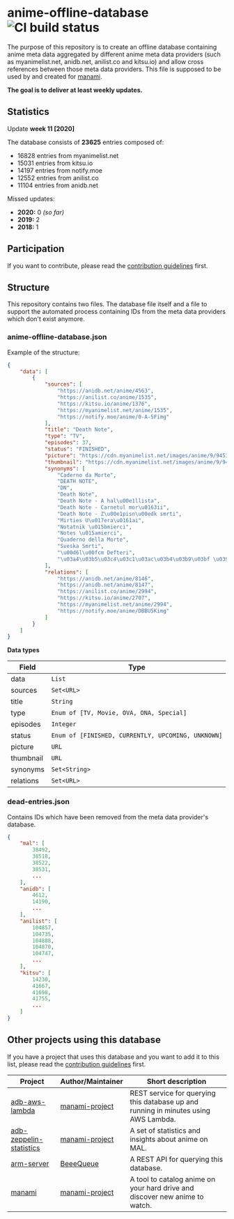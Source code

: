 # anime-offline-database ![CI build status](https://github.com/manami-project/anime-offline-database/workflows/Check%20JSON%20files/badge.svg "CI build status: Check JSON files")
The purpose of this repository is to create an offline database containing anime meta data aggregated by different anime meta data providers (such as myanimelist.net, anidb.net, anilist.co and kitsu.io) and allow cross references between those meta data providers. This file is supposed to be used by and created for [manami](https://github.com/manami-project/manami).

**The goal is to deliver at least weekly updates.**

## Statistics
Update **week 11 [2020]**

The database consists of **23625** entries composed of:
+ 16828 entries from myanimelist.net
+ 15031 entries from kitsu.io
+ 14197 entries from notify.moe
+ 12552 entries from anilist.co
+ 11104 entries from anidb.net

Missed updates:
+ **2020:** 0 _(so far)_
+ **2019:** 2
+ **2018:** 1

## Participation
If you want to contribute, please read the [contribution guidelines](./.github/CONTRIBUTING.md) first.

## Structure
This repository contains two files. The database file itself and a file to support the automated process containing IDs from the meta data providers which don't exist anymore.

### anime-offline-database.json
Example of the structure:
```json
{
    "data": [
        {
            "sources": [
                "https://anidb.net/anime/4563",
                "https://anilist.co/anime/1535",
                "https://kitsu.io/anime/1376",
                "https://myanimelist.net/anime/1535",
                "https://notify.moe/anime/0-A-5Fimg"
            ],
            "title": "Death Note",
            "type": "TV",
            "episodes": 37,
            "status": "FINISHED",
            "picture": "https://cdn.myanimelist.net/images/anime/9/9453.jpg",
            "thumbnail": "https://cdn.myanimelist.net/images/anime/9/9453t.jpg",
            "synonyms": [
                "Caderno da Morte",
                "DEATH NOTE",
                "DN",
                "Death Note",
                "Death Note - A hal\u00e1llista",
                "Death Note - Carnetul mor\u0163ii",
                "Death Note - Z\u00e1pisn\u00edk smrti",
                "Mirties U\u017era\u0161ai",
                "Notatnik \u015bmierci",
                "Notes \u015amierci",
                "Quaderno della Morte",
                "Sveska Smrti",
                "\u00d6l\u00fcm Defteri",
                "\u03a4\u03b5\u03c4\u03c1\u03ac\u03b4\u03b9\u03bf \u0398\u03b1\u03bd\u03ac\u03c4\u03bf\u03c5"
            ],
            "relations": [
                "https://anidb.net/anime/8146",
                "https://anidb.net/anime/8147",
                "https://anilist.co/anime/2994",
                "https://kitsu.io/anime/2707",
                "https://myanimelist.net/anime/2994",
                "https://notify.moe/anime/DBBU5Kimg"
            ]
        }
    ]
}
```
**Data types**

| Field | Type |
| --- | --- |
| data | ```List``` |
| sources | ```Set<URL>``` |
| title | ```String``` |
| type | ```Enum of [TV, Movie, OVA, ONA, Special]``` |
| episodes | ```Integer``` |
| status | ```Enum of [FINISHED, CURRENTLY, UPCOMING, UNKNOWN]``` |
| picture | ```URL``` |
| thumbnail | ```URL``` |
| synonyms | ```Set<String>``` |
| relations | ```Set<URL>``` |

### dead-entries.json
Contains IDs which have been removed from the meta data provider's database.
```json
{
    "mal": [
        38492,
        38518,
        38522,
        38531,
        ...
    ],
    "anidb": [
        4612,
        14190,
        ...
    ],
    "anilist": [
        104857,
        104735,
        104888,
        104870,
        104747,
        ...
    ],
    "kitsu": [
        14230,
        41667,
        41698,
        41755,
        ...
    ]
}
```

## Other projects using this database
If you have a project that uses this database and you want to add it to this list, please read the [contribution guidelines](./.github/CONTRIBUTING.md) first.

|Project|Author/Maintainer|Short description|
|----|----|----|
|[adb-aws-lambda](https://github.com/manami-project/adb-aws-lambda)|[manami-project](https://github.com/manami-project)|REST service for querying this database up and running in minutes using AWS Lambda.|
|[adb-zeppelin-statistics](https://github.com/manami-project/adb-zeppelin-statistics)|[manami-project](https://github.com/manami-project)|A set of statistics and insights about anime on MAL.|
|[arm-server](https://github.com/BeeeQueue/arm-server)|[BeeeQueue](https://github.com/BeeeQueue)|A REST API for querying this database.|
|[manami](https://github.com/manami-project/manami)|[manami-project](https://github.com/manami-project)|A tool to catalog anime on your hard drive and discover new anime to watch.|